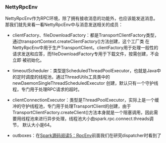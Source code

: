 ### NettyRpcEnv

NettyRpcEnv作为RPC环境，除了拥有接收消息的功能外，也应该能发送消息。那我们就先来看一看NettyRpcEnv中与消息发送相关的成员：
  * clientFactory、fileDownloadFactory：都是TransportClientFactory类型，通过transportContext.createClientFactory()方法创建，这个工厂类
  在NettyRpcEnv中用于生产TransportClient。clientFactory用于处理一般性的请求发送和应答，而fileDownloadFactory专用于下载文件，按需创建，不会立即
  被初始化。

  * timeoutScheduler：类型是ScheduledThreadPoolExecutor，也就是Java中的定时调度的线程池，通过ThreadUtils工具类中的newDaemonSingleThreadScheduledExecutor
  创建，默认只有一个守护线程，专门用于处理RPC请求的超时。

  * clientConnectionExecutor：类型是ThreadPoolExecutor，实际上是一个缓冲的守护线程池，专门用于处理TransportClient的创建，由于
  TransportClientFactory.createClient()方法本身就是一个阻塞调用，因此需要用线程池来进行异步处理，线程池大小由spark.rpc.connect.threads调节，
  默认大小是64。

  * outboxes：在[Spark源码阅读5：RpcEnv](../master/docs/rpcenv.md)前面我们在研究dispatcher时看到了
